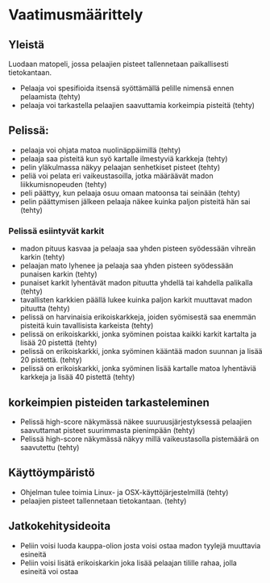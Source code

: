 # Vaatimusmäärittely

## Yleistä

Luodaan matopeli, jossa pelaajien pisteet tallennetaan paikallisesti tietokantaan.

- Pelaaja voi spesifioida itsensä syöttämällä pelille nimensä ennen pelaamista (tehty)
- pelaaja voi tarkastella pelaajien saavuttamia korkeimpia pisteitä (tehty)

## Pelissä:
- pelaaja voi ohjata matoa nuolinäppäimillä (tehty)
- pelaaja saa pisteitä kun syö kartalle ilmestyviä karkkeja (tehty)
- pelin yläkulmassa näkyy pelaajan senhetkiset pisteet (tehty)
- peliä voi pelata eri vaikeustasoilla, jotka määräävät madon liikkumisnopeuden (tehty)
- peli päättyy, kun pelaaja osuu omaan matoonsa tai seinään (tehty)
- pelin päättymisen jälkeen pelaaja näkee kuinka paljon pisteitä hän sai (tehty)


### Pelissä esiintyvät karkit

- madon pituus kasvaa ja pelaaja saa yhden pisteen syödessään vihreän karkin (tehty)
- pelaajan mato lyhenee ja pelaaja saa yhden pisteen syödessään punaisen karkin (tehty)
- punaiset karkit lyhentävät madon pituutta yhdellä tai kahdella palikalla (tehty)
- tavallisten karkkien päällä lukee kuinka paljon karkit muuttavat madon pituutta (tehty)
- pelissä on harvinaisia erikoiskarkkeja, joiden syömisestä saa enemmän pisteitä kuin tavallisista karkeista (tehty)
- pelissä on erikoiskarkki, jonka syöminen poistaa kaikki karkit kartalta ja lisää 20 pistettä (tehty)
- pelissä on erikoiskarkki, jonka syöminen kääntää madon suunnan ja lisää 20 pistettä. (tehty)
- pelissä on erikoiskarkki, jonka syöminen lisää kartalle matoa lyhentäviä karkkeja ja lisää 40 pistettä (tehty)


## korkeimpien pisteiden tarkasteleminen
- Pelissä high-score näkymässä näkee suuruusjärjestyksessä pelaajien saavuttamat pisteet suurimmasta pienimpään (tehty)
- Pelissä high-score näkymässä näkyy millä vaikeustasolla pistemäärä on saavutettu (tehty)

## Käyttöympäristö

- Ohjelman tulee toimia Linux- ja OSX-käyttöjärjestelmillä (tehty)
- pelaajien pisteet tallennetaan tietokantaan. (tehty)

## Jatkokehitysideoita
- Peliin voisi luoda kauppa-olion josta voisi ostaa madon tyylejä muuttavia esineitä
- Peliin voisi lisätä erikoiskarkin joka lisää pelaajan tilille rahaa, jolla esineitä voi ostaa
